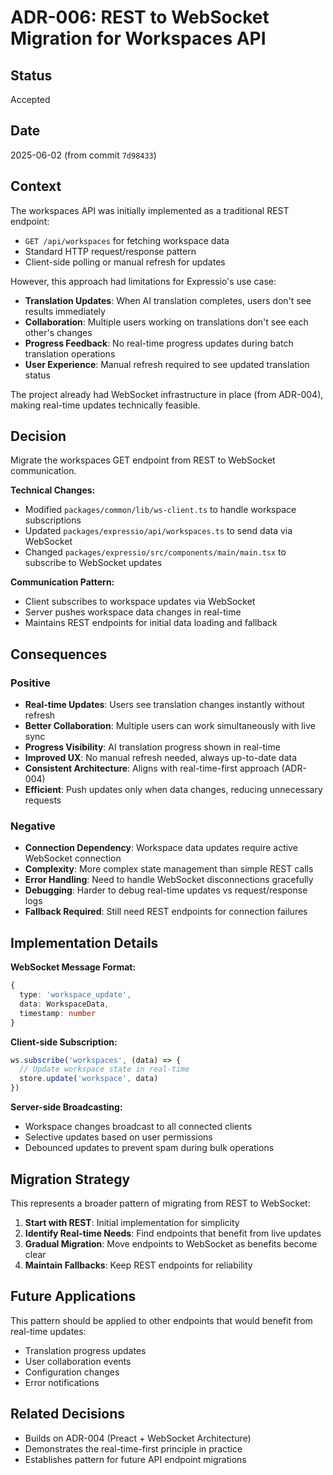 # ADR-006: REST to WebSocket Migration for Workspaces API

## Status
Accepted

## Date
2025-06-02 (from commit `7d98433`)

## Context

The workspaces API was initially implemented as a traditional REST endpoint:
- `GET /api/workspaces` for fetching workspace data
- Standard HTTP request/response pattern
- Client-side polling or manual refresh for updates

However, this approach had limitations for Expressio's use case:
- **Translation Updates**: When AI translation completes, users don't see results immediately
- **Collaboration**: Multiple users working on translations don't see each other's changes
- **Progress Feedback**: No real-time progress updates during batch translation operations
- **User Experience**: Manual refresh required to see updated translation status

The project already had WebSocket infrastructure in place (from ADR-004), making real-time updates technically feasible.

## Decision

Migrate the workspaces GET endpoint from REST to WebSocket communication.

**Technical Changes:**
- Modified `packages/common/lib/ws-client.ts` to handle workspace subscriptions
- Updated `packages/expressio/api/workspaces.ts` to send data via WebSocket
- Changed `packages/expressio/src/components/main/main.tsx` to subscribe to WebSocket updates

**Communication Pattern:**
- Client subscribes to workspace updates via WebSocket
- Server pushes workspace data changes in real-time
- Maintains REST endpoints for initial data loading and fallback

## Consequences

### Positive
- **Real-time Updates**: Users see translation changes instantly without refresh
- **Better Collaboration**: Multiple users can work simultaneously with live sync
- **Progress Visibility**: AI translation progress shown in real-time
- **Improved UX**: No manual refresh needed, always up-to-date data
- **Consistent Architecture**: Aligns with real-time-first approach (ADR-004)
- **Efficient**: Push updates only when data changes, reducing unnecessary requests

### Negative
- **Connection Dependency**: Workspace data updates require active WebSocket connection
- **Complexity**: More complex state management than simple REST calls
- **Error Handling**: Need to handle WebSocket disconnections gracefully
- **Debugging**: Harder to debug real-time updates vs request/response logs
- **Fallback Required**: Still need REST endpoints for connection failures

## Implementation Details

**WebSocket Message Format:**
```typescript
{
  type: 'workspace_update',
  data: WorkspaceData,
  timestamp: number
}
```

**Client-side Subscription:**
```typescript
ws.subscribe('workspaces', (data) => {
  // Update workspace state in real-time
  store.update('workspace', data)
})
```

**Server-side Broadcasting:**
- Workspace changes broadcast to all connected clients
- Selective updates based on user permissions
- Debounced updates to prevent spam during bulk operations

## Migration Strategy

This represents a broader pattern of migrating from REST to WebSocket:
1. **Start with REST**: Initial implementation for simplicity
2. **Identify Real-time Needs**: Find endpoints that benefit from live updates
3. **Gradual Migration**: Move endpoints to WebSocket as benefits become clear
4. **Maintain Fallbacks**: Keep REST endpoints for reliability

## Future Applications

This pattern should be applied to other endpoints that would benefit from real-time updates:
- Translation progress updates
- User collaboration events
- Configuration changes
- Error notifications

## Related Decisions
- Builds on ADR-004 (Preact + WebSocket Architecture)
- Demonstrates the real-time-first principle in practice
- Establishes pattern for future API endpoint migrations